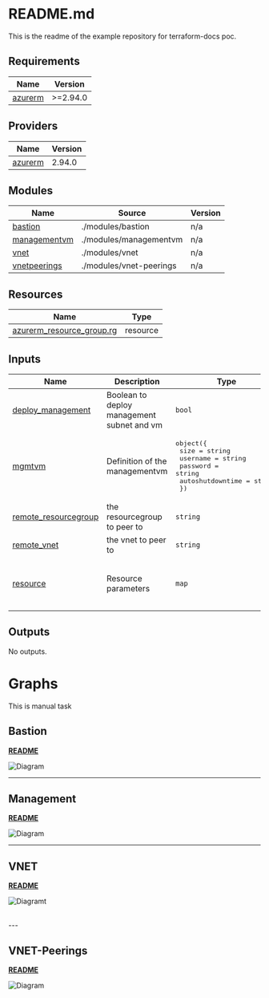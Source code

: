 <!-- BEGIN_TF_DOCS -->
# README.md

This is the readme of the example repository for terraform-docs poc.

## Requirements

| Name | Version |
|------|---------|
| <a name="requirement_azurerm"></a> [azurerm](#requirement\_azurerm) | >=2.94.0 |

## Providers

| Name | Version |
|------|---------|
| <a name="provider_azurerm"></a> [azurerm](#provider\_azurerm) | 2.94.0 |

## Modules

| Name | Source | Version |
|------|--------|---------|
| <a name="module_bastion"></a> [bastion](#module\_bastion) | ./modules/bastion | n/a |
| <a name="module_managementvm"></a> [managementvm](#module\_managementvm) | ./modules/managementvm | n/a |
| <a name="module_vnet"></a> [vnet](#module\_vnet) | ./modules/vnet | n/a |
| <a name="module_vnetpeerings"></a> [vnetpeerings](#module\_vnetpeerings) | ./modules/vnet-peerings | n/a |

## Resources

| Name | Type |
|------|------|
| [azurerm_resource_group.rg](https://registry.terraform.io/providers/hashicorp/azurerm/latest/docs/resources/resource_group) | resource |

## Inputs

| Name | Description | Type | Default | Required |
|------|-------------|------|---------|:--------:|
| <a name="input_deploy_management"></a> [deploy\_management](#input\_deploy\_management) | Boolean to deploy management subnet and vm | `bool` | `false` | no |
| <a name="input_mgmtvm"></a> [mgmtvm](#input\_mgmtvm) | Definition of the managementvm | <pre>object({<br>    size             = string<br>    username         = string<br>    password         = string<br>    autoshutdowntime = string<br>  })</pre> | n/a | yes |
| <a name="input_remote_resourcegroup"></a> [remote\_resourcegroup](#input\_remote\_resourcegroup) | the resourcegroup to peer to | `string` | `"azureforti-rg"` | no |
| <a name="input_remote_vnet"></a> [remote\_vnet](#input\_remote\_vnet) | the vnet to peer to | `string` | `"azureforti-vnet"` | no |
| <a name="input_resource"></a> [resource](#input\_resource) | Resource parameters | `map` | <pre>{<br>  "location": "Germany West Central",<br>  "project": "sharedservices"<br>}</pre> | no |

## Outputs

No outputs.
<!-- END_TF_DOCS -->



# Graphs
This is manual task

## Bastion
**[README](./modules/bastion/README.md)**

![Diagram](./modules/bastion/graph.svg)

---

## Management
**[README](./modules/managementvm/README.md)**

![Diagram](./modules/managementvm/graph.svg)

---

## VNET
**[README](./modules/vnet/README.md)**

![Diagramt](./modules/vnet/graph.svg)

<br/>
---

## VNET-Peerings
**[README](./modules/vnet-peerings/README.md)**

![Diagram](./modules/vnet-peerings/graph.svg)
